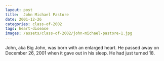 ```yaml
---
layout: post
title:  John Michael Pastore
date: 2001-12-26
categories: class-of-2002
tags: heart-disease
images: /assets/class-of-2002/john-michael-pastore-1.jpg
---
```

John, aka Big John, was born with an enlarged heart. He passed away on December 26, 2001 when it gave out in his sleep. He had just turned 18.
